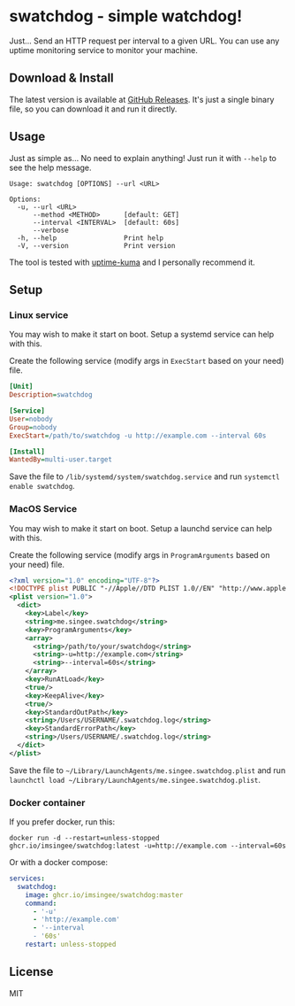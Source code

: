 # swatchdog - simple watchdog!

Just... Send an HTTP request per interval to a given URL. You can use any uptime monitoring service to monitor your machine.

## Download & Install

The latest version is available at [GitHub Releases](https://github.com/ImSingee/swatchdog/releases). It's just a single binary file, so you can download it and run it directly.

## Usage

Just as simple as... No need to explain anything! Just run it with `--help` to see the help message.

```
Usage: swatchdog [OPTIONS] --url <URL>

Options:
  -u, --url <URL>
      --method <METHOD>      [default: GET]
      --interval <INTERVAL>  [default: 60s]
      --verbose
  -h, --help                 Print help
  -V, --version              Print version
```

The tool is tested with [uptime-kuma](https://github.com/louislam/uptime-kuma) and I personally recommend it.

## Setup

### Linux service

You may wish to make it start on boot. Setup a systemd service can help with this.

Create the following service (modify args in `ExecStart` based on your need) file.

```ini
[Unit]
Description=swatchdog

[Service]
User=nobody
Group=nobody
ExecStart=/path/to/swatchdog -u http://example.com --interval 60s

[Install]
WantedBy=multi-user.target
```

Save the file to `/lib/systemd/system/swatchdog.service` and run `systemctl enable swatchdog`.

### MacOS Service

You may wish to make it start on boot. Setup a launchd service can help with this.

Create the following service (modify args in `ProgramArguments` based on your need) file.

```xml
<?xml version="1.0" encoding="UTF-8"?>
<!DOCTYPE plist PUBLIC "-//Apple//DTD PLIST 1.0//EN" "http://www.apple.com/DTDs/PropertyList-1.0.dtd">
<plist version="1.0">
  <dict>
    <key>Label</key>
    <string>me.singee.swatchdog</string>
    <key>ProgramArguments</key>
    <array>
      <string>/path/to/your/swatchdog</string>
      <string>-u=http://example.com</string>
      <string>--interval=60s</string>
    </array>
    <key>RunAtLoad</key>
    <true/>
    <key>KeepAlive</key>
    <true/>
    <key>StandardOutPath</key>
    <string>/Users/USERNAME/.swatchdog.log</string>
    <key>StandardErrorPath</key>
    <string>/Users/USERNAME/.swatchdog.log</string>
  </dict>
</plist>
```

Save the file to `~/Library/LaunchAgents/me.singee.swatchdog.plist` and run `launchctl load ~/Library/LaunchAgents/me.singee.swatchdog.plist`.

### Docker container

If you prefer docker, run this:

```shell
docker run -d --restart=unless-stopped ghcr.io/imsingee/swatchdog:latest -u=http://example.com --interval=60s
```

Or with a docker compose:

```yaml
services:
  swatchdog:
    image: ghcr.io/imsingee/swatchdog:master
    command:
      - '-u'
      - 'http://example.com'
      - '--interval
      - '60s'
    restart: unless-stopped
```

## License

MIT